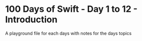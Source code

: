 # 100 Days of Swift - Day 1 to 12 - Introduction

A playground file for each days with notes for the days topics
